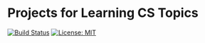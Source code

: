 # Projects for Learning CS Topics

[![Build Status][build-status-badge]][build-status-url]
[![License: MIT][license-badge]][license-url]

[build-status-badge]: https://img.shields.io/codeship/225a1b00-92b0-0137-de28-1a0380f70e56.svg?branch=master&style=flat-square
[build-status-url]: https://app.codeship.com/projects/225a1b00-92b0-0137-de28-1a0380f70e56/status?branch=master

[license-badge]: https://img.shields.io/badge/License-MIT-yellow.svg?style=flat-square
[license-url]: https://github.com/jneander/jneander/blob/master/LICENSE
